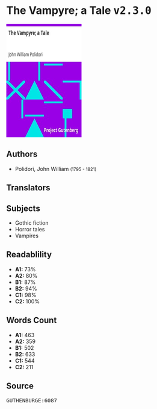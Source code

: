 # The Vampyre; a Tale <kbd>v2.3.0</kbd>

![](./cover.medium.jpg "")

## Authors


 - Polidori, John William <small>(1795 - 1821)</small>

## Translators



## Subjects


 - Gothic fiction
 - Horror tales
 - Vampires

## Readablility


 - **A1:** 73%
 - **A2:** 80%
 - **B1:** 87%
 - **B2:** 94%
 - **C1:** 98%
 - **C2:** 100%

## Words Count


 - **A1:** 463
 - **A2:** 359
 - **B1:** 502
 - **B2:** 633
 - **C1:** 544
 - **C2:** 211

## Source


<kbd>GUTHENBURGE:6087</kbd>
